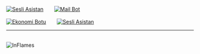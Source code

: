 [![Sesli Asistan](https://github-readme-stats.vercel.app/api/pin/?username=InFlames513&repo=Sesli-Asistan&&bg_color=151515&text_color=ffffff)](https://github.com/InFlames513/Sesli-Asistan)
&ensp;&ensp;&ensp;
[![Mail Bot](https://github-readme-stats.vercel.app/api/pin/?username=InFlames513&repo=Discord-E-posta-Do-rulama-Mail-Form&&bg_color=151515&text_color=ffffff)](https://github.com/InFlames513/Discord-E-posta-Do-rulama-Mail-Form)
<br><br>
[![Ekonomi Botu](https://github-readme-stats.vercel.app/api/pin/?username=InFlames513&repo=Ekonomi&&bg_color=151515&text_color=ffffff)](https://github.com/InFlames513/Ekonomi)
&ensp;&ensp;&ensp;
[![Sesli Asistan](https://github-readme-stats.vercel.app/api/pin/?username=InFlames513&repo=inflames.db&&bg_color=151515&text_color=ffffff)](https://github.com/InFlames513/inflames.db)
<br><hr><br>
![InFlames](https://github-readme-stats.vercel.app/api/top-langs/?username=InFlames513&&title_color=daf7dc&layout=compact&text_color=daf7dc&bg_color=151515)
